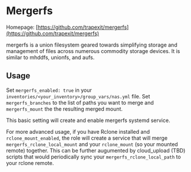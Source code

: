 # Mergerfs

Homepage: [https://github.com/trapexit/mergerfs](https://github.com/trapexit/mergerfs)

mergerfs is a union filesystem geared towards simplifying storage and management of files across numerous commodity storage devices. It is similar to mhddfs, unionfs, and aufs.

## Usage

Set `mergerfs_enabled: true` in your `inventories/<your_inventory>/group_vars/nas.yml` file.
Set `mergerfs_branches` to the list of paths you want to merge and `mergerfs_mount` the the resulting merged mount.

This basic setting will create and enable mergerfs systemd service.

For more advanced usage, if you have Rclone installed and `rclone_mount_enabled`, the role will create a service that will merge `mergerfs_rclone_local_mount` and your `rclone_mount` (so your mounted remote) together. This can be further augumented by cloud_upload (TBD) scripts that would periodically sync your `mergerfs_rclone_local_path` to your rclone remote.
